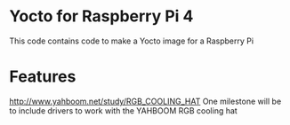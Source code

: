 # Yocto for Raspberry Pi 4
This code contains code to make a Yocto image for a Raspberry Pi

# Features
http://www.yahboom.net/study/RGB_COOLING_HAT
One milestone will be to include drivers to work with the YAHBOOM RGB cooling hat
